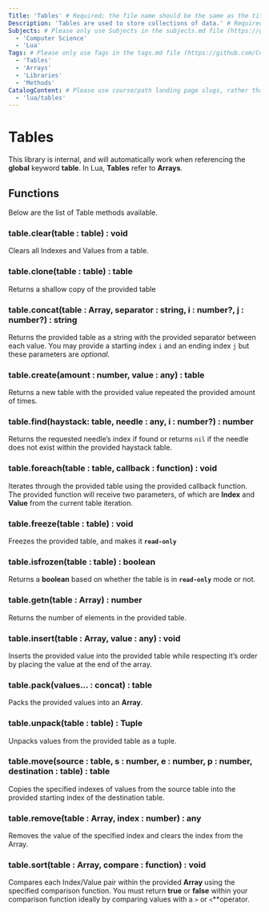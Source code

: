 ```yaml
---
Title: 'Tables' # Required; the file name should be the same as the title, but lowercase, with dashes instead of spaces, and all punctuation removed
Description: 'Tables are used to store collections of data.' # Required; ideally under 150 characters and starts with a noun (used in search engine results and content previews)
Subjects: # Please only use Subjects in the subjects.md file (https://github.com/Codecademy/docs/blob/main/documentation/subjects.md). If that list feels insufficient, feel free to create a new Subject and add it to subjects.md in your PR!
  - 'Computer Science'
  - 'Lua'
Tags: # Please only use Tags in the tags.md file (https://github.com/Codecademy/docs/blob/main/documentation/tags.md). If that list feels insufficient, feel free to create a new Tag and add it to tags.md in your PR!
  - 'Tables'
  - 'Arrays'
  - 'Libraries'
  - 'Methods'
CatalogContent: # Please use course/path landing page slugs, rather than linking to individual content items. If listing multiple items, please put the most relevant one first
  - 'lua/tables'
---
```


# **Tables**

This library is internal, and will automatically work when referencing the **global** keyword **table**. In Lua, **Tables** refer to **Arrays**. <!-- Arrays HREF -->

## **Functions**

Below are the list of Table methods available.

### table.clear(table : **table**) : void
Clears all Indexes and Values from a table.

### table.clone(table : **table**) : table
Returns a shallow copy of the provided table

### table.concat(table : **Array**, separator : string, i : number?, j : number?) : string
Returns the provided table as a string with the provided separator between each value. You may provide a starting index `i` and an ending index `j` but these parameters are _optional_.

### table.create(amount : number, value : any) : table
Returns a new table with the provided value repeated the provided amount of times.

### table.find(haystack: **table**, needle : any, i : number?) : number
Returns the requested needle’s index if found or returns `nil` if the needle does not exist within the provided haystack table.

### table.foreach(table : **table**, callback : function) : void
Iterates through the provided table using the provided callback function. The provided function will receive two parameters, of which are **Index** and **Value** from the current table iteration.

### table.freeze(table : **table**) : void
Freezes the provided table, and makes it **`read-only`**

### table.isfrozen(table : **table**) : boolean
Returns a **boolean** based on whether the table is in **`read-only`** mode or not.

### table.getn(table : **Array**) : number
Returns the number of elements in the provided table.

### table.insert(table : **Array**, value : any) : void
Inserts the provided value into the provided table while respecting it’s order by placing the value at the end of the array.

### table.pack(values… : concat) : table
Packs the provided values into an **Array**.

### table.unpack(table : **table**) : Tuple
Unpacks values from the provided table as a tuple.

### table.move(source : **table**, s : number, e : number, p : number, destination : **table**) : table
Copies the specified indexes of values from the source table into the provided starting index of the destination table.

### table.remove(table : **Array**, index : number) : any
Removes the value of the specified index and clears the index from the Array.

### table.sort(table : **Array**, compare : **function**) : void
Compares each Index/Value pair within the provided **Array** using the specified comparison function. You must return **true** or **false** within your comparison function ideally by comparing values with a `>` or `<`**operator.